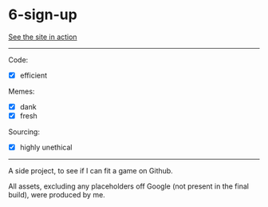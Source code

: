 # 6-sign-up

[See the site in action](tayakinotenshi.github.io/extra1-rpg/)

---

Code:
- [x] efficient

Memes:
- [x] dank
- [x] fresh

Sourcing:
- [x] highly unethical

---

A side project, to see if I can fit a game on Github.

All assets, excluding any placeholders off Google (not present in the final build), were produced by me.